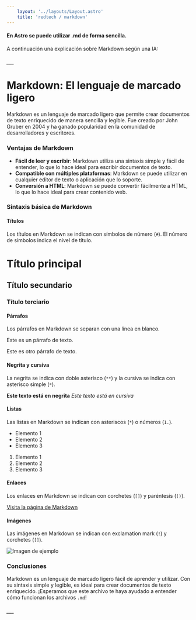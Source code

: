 ```yaml
---
    layout: '../layouts/Layout.astro'
    title: 'redtech / markdown'
---
```


#### En Astro se puede utilizar .md de forma sencilla. 

A continuación una explicación sobre Markdown según una IA:

##### ___

**Markdown: El lenguaje de marcado ligero**
=====================================================

Markdown es un lenguaje de marcado ligero que permite crear documentos de texto enriquecido de manera sencilla y legible. Fue creado por John Gruber en 2004 y ha ganado popularidad en la comunidad de desarrolladores y escritores.

### Ventajas de Markdown

* **Fácil de leer y escribir**: Markdown utiliza una sintaxis simple y fácil de entender, lo que lo hace ideal para escribir documentos de texto.
* **Compatible con múltiples plataformas**: Markdown se puede utilizar en cualquier editor de texto o aplicación que lo soporte.
* **Conversión a HTML**: Markdown se puede convertir fácilmente a HTML, lo que lo hace ideal para crear contenido web.

### Sintaxis básica de Markdown

#### Títulos

Los títulos en Markdown se indican con símbolos de número (`#`). El número de símbolos indica el nivel de título.

# Título principal
## Título secundario
### Título terciario

#### Párrafos

Los párrafos en Markdown se separan con una línea en blanco.

Este es un párrafo de texto.

Este es otro párrafo de texto.

#### Negrita y cursiva

La negrita se indica con doble asterisco (`**`) y la cursiva se indica con asterisco simple (`*`).

**Este texto está en negrita**
*Este texto está en cursiva*

#### Listas

Las listas en Markdown se indican con asteriscos (`*`) o números (`1.`).

* Elemento 1
* Elemento 2
* Elemento 3

1. Elemento 1
2. Elemento 2
3. Elemento 3

#### Enlaces

Los enlaces en Markdown se indican con corchetes (`[]`) y paréntesis (`()`).

[Visita la página de Markdown](https://www.markdownguide.org/)

#### Imágenes

Las imágenes en Markdown se indican con exclamation mark (`!`) y corchetes (`[]`).

![Imagen de ejemplo](https://images.unsplash.com/photo-1505909182942-e2f09aee3e89?q=80&w=800&auto=format&fit=crop&ixlib=rb-4.0.3&ixid=M3wxMjA3fDB8MHxwaG90by1wYWdlfHx8fGVufDB8fHx8fA%3D%3D)

### Conclusiones

Markdown es un lenguaje de marcado ligero fácil de aprender y utilizar. Con su sintaxis simple y legible, es ideal para crear documentos de texto enriquecido. 
¡Esperamos que este archivo te haya ayudado a entender cómo funcionan los archivos `.md`!

##### ___
